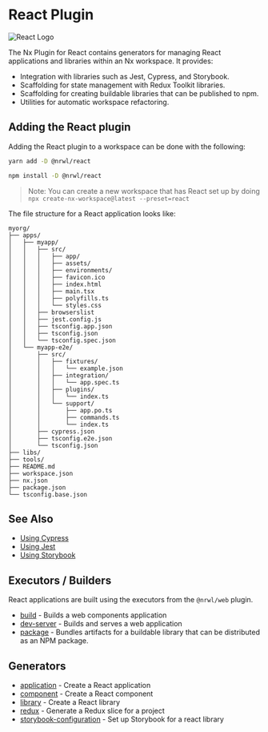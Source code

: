 # React Plugin

![React Logo](/shared/react-logo.png)

The Nx Plugin for React contains generators for managing React applications and libraries within an Nx workspace. It provides:

- Integration with libraries such as Jest, Cypress, and Storybook.
- Scaffolding for state management with Redux Toolkit libraries.
- Scaffolding for creating buildable libraries that can be published to npm.
- Utilities for automatic workspace refactoring.

## Adding the React plugin

Adding the React plugin to a workspace can be done with the following:

```bash
yarn add -D @nrwl/react
```

```bash
npm install -D @nrwl/react
```

> Note: You can create a new workspace that has React set up by doing `npx create-nx-workspace@latest --preset=react`

The file structure for a React application looks like:

```treeview
myorg/
├── apps/
│   ├── myapp/
│   │   ├── src/
│   │   │   ├── app/
│   │   │   ├── assets/
│   │   │   ├── environments/
│   │   │   ├── favicon.ico
│   │   │   ├── index.html
│   │   │   ├── main.tsx
│   │   │   ├── polyfills.ts
│   │   │   └── styles.css
│   │   ├── browserslist
│   │   ├── jest.config.js
│   │   ├── tsconfig.app.json
│   │   ├── tsconfig.json
│   │   └── tsconfig.spec.json
│   └── myapp-e2e/
│       ├── src/
│       │   ├── fixtures/
│       │   │   └── example.json
│       │   ├── integration/
│       │   │   └── app.spec.ts
│       │   ├── plugins/
│       │   │   └── index.ts
│       │   └── support/
│       │       ├── app.po.ts
│       │       ├── commands.ts
│       │       └── index.ts
│       ├── cypress.json
│       ├── tsconfig.e2e.json
│       └── tsconfig.json
├── libs/
├── tools/
├── README.md
├── workspace.json
├── nx.json
├── package.json
└── tsconfig.base.json
```

## See Also

- [Using Cypress](/cypress/overview)
- [Using Jest](/jest/overview)
- [Using Storybook](/storybook/overview-react)

## Executors / Builders

React applications are built using the executors from the `@nrwl/web` plugin.

- [build](/web/build) - Builds a web components application
- [dev-server](/web/package) - Builds and serves a web application
- [package](/web/package) - Bundles artifacts for a buildable library that can be distributed as an NPM package.

## Generators

- [application](/react/application) - Create a React application
- [component](/react/component) - Create a React component
- [library](/react/library) - Create a React library
- [redux](/react/redux) - Generate a Redux slice for a project
- [storybook-configuration](/react/storybook-configuration) - Set up Storybook for a react library
